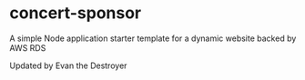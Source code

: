 # concert-sponsor
A simple Node application starter template for a dynamic website backed by AWS RDS

Updated by Evan the Destroyer

